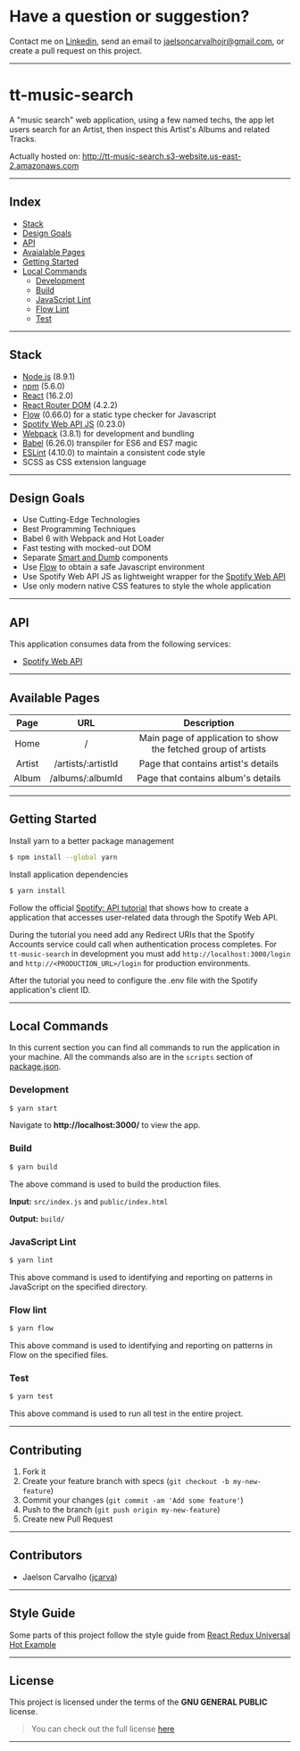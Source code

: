 # **Have a question or suggestion?**
Contact me on [Linkedin](https://www.linkedin.com/in/jaelsoncarvalho), send an email to jaelsoncarvalhojr@gmail.com, or create a pull request on this project.

---

# tt-music-search

A "music search" web application, using a few named techs, the app let users search for an Artist, then inspect this Artist's Albums and related Tracks.

Actually hosted on: http://tt-music-search.s3-website.us-east-2.amazonaws.com

---

## Index

- [Stack](#stack)
- [Design Goals](#design-goals)
- [API](#api)
- [Avaialable Pages](#available-pages)
- [Getting Started](#getting-started)
- [Local Commands](#local-commands)
    - [Development](#development)
    - [Build](#build)
    - [JavaScript Lint](#javascript-lint)
    - [Flow Lint](#flow-lint)
    - [Test](#test)

---

## Stack

* [Node.js](https://nodejs.org) (8.9.1)
* [npm](https://www.npmjs.com) (5.6.0)
* [React](https://facebook.github.io/react) (16.2.0)
* [React Router DOM](https://reacttraining.com/react-router/) (4.2.2)
* [Flow](https://flow.org/) (0.66.0) for a static type checker for Javascript
* [Spotify Web API JS](https://github.com/JMPerez/spotify-web-api-js/) (0.23.0)
* [Webpack](https://webpack.github.io) (3.8.1) for development and bundling
* [Babel](https://babeljs.io/) (6.26.0) transpiler for ES6 and ES7 magic
* [ESLint](http://eslint.org/) (4.10.0) to maintain a consistent code style
* SCSS as CSS extension language

---

## Design Goals

- Use Cutting-Edge Technologies
- Best Programming Techniques
- Babel 6 with Webpack and Hot Loader
- Fast testing with mocked-out DOM
- Separate [Smart and Dumb](https://medium.com/@dan_abramov/smart-and-dumb-components-7ca2f9a7c7d0) components
- Use [Flow](https://flow.org/) to obtain a safe Javascript environment
- Use Spotify Web API JS as lightweight wrapper for the [Spotify Web API](https://developer.spotify.com/web-api/)
- Use only modern native CSS features to style the whole application

---

## API

This application consumes data from the following services:

* [Spotify Web API](https://developer.spotify.com/web-api/)

---

## Available Pages

|    Page    |    URL        |                          Description                        |
|:----------:|:-------------:|:-----------------------------------------------------------:|
|    Home    |     /         |  Main page of application to show the fetched group of artists          |
|   Artist   |     /artists/:artistId |  Page that contains artist's details    |
|   Album    |     /albums/:albumId |  Page that contains album's details    |

---

## Getting Started

Install yarn to a better package management

```sh
$ npm install --global yarn
```

Install application dependencies

```sh
$ yarn install
```

Follow the official [Spotify: API tutorial](https://developer.spotify.com/web-api/tutorial) that shows how to create a application that accesses user-related data through the Spotify Web API.

During the tutorial you need add any Redirect URIs that the Spotify Accounts service could call when authentication process completes. For ```tt-music-search``` in development you must add ```http://localhost:3000/login``` and ```http://<PRODUCTION_URL>/login``` for production environments.

After the tutorial you need to configure the .env file with the Spotify application's client ID.

---

## Local Commands

In this current section you can find all commands to run the application in your machine. All the commands also are  in the `scripts` section of [package.json](package.json).

### Development

```sh
$ yarn start
```

Navigate to **http://localhost:3000/** to view the app.

### Build

```sh
$ yarn build
```

The above command is used to build the production files.

**Input:** `src/index.js` and `public/index.html`

**Output:** `build/`

### JavaScript Lint

```sh
$ yarn lint
```

This above command is used to identifying and reporting on patterns in JavaScript on the specified directory.

### Flow lint

```sh
$ yarn flow
```

This above command is used to identifying and reporting on patterns in Flow on the specified files.

### Test

```sh
$ yarn test
```

This above command is used to run all test in the entire project.

---

## Contributing

1. Fork it
2. Create your feature branch with specs (`git checkout -b my-new-feature`)
3. Commit your changes (`git commit -am 'Add some feature'`)
4. Push to the branch (`git push origin my-new-feature`)
5. Create new Pull Request

---

## Contributors

* Jaelson Carvalho ([jcarva](https://github.com/jcarva))

---

## Style Guide

Some parts of this project follow the style guide from [React Redux Universal Hot Example](https://github.com/erikras/react-redux-universal-hot-example)

---

## License

This project is licensed under the terms of the **GNU GENERAL PUBLIC** license.
>You can check out the full license [here](https://github.com/jcarva/tt-music-search/blob/master/LICENSE)

---
